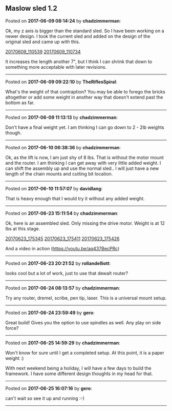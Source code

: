 ## Maslow sled 1.2
Posted on **2017-06-09 08:14:24** by **chadzimmerman**:

Ok, my z axis is bigger than the standard sled. So I have been working on a newer design. I took the current sled and added on the design of the original sled and came up with this. 

 [20170609_110539](//muut.com/u/maslowcnc/s3/:maslowcnc:pe1U:20170609_110539.jpg.jpg) 
 [20170609_110734](//muut.com/u/maslowcnc/s3/:maslowcnc:sEni:20170609_110734.jpg.jpg) 

It increases the length another 7", but I think I can shrink that down to something more acceptable with later revisions.

---

Posted on **2017-06-09 09:22:10** by **TheRiflesSpiral**:

What's the weight of that contraption? You may be able to forego the bricks altogether or add some weight in another way that doesn't extend past the bottom as far.

---

Posted on **2017-06-09 11:13:13** by **chadzimmerman**:

Don't have a final weight yet. I am thinking I can go down to 2 - 2lb weights though.

---

Posted on **2017-06-10 06:38:36** by **chadzimmerman**:

Ok, as the lift is now, I am just shy of 8 lbs. That is without the motor mount and the router. I am thinking I can get away with very little added weight. I can shift the assembly up and use the normal sled.. I will just have a new length of the chain mounts and cutting bit location.

---

Posted on **2017-06-10 11:57:07** by **davidlang**:

That is heavy enough that I would try it without any added weight.

---

Posted on **2017-06-23 15:11:54** by **chadzimmerman**:

Ok, here is an assembled sled. Only missing the drive motor. Weight is at 12 lbs at this stage. 

 [20170623_175345](//muut.com/u/maslowcnc/s3/:maslowcnc:cb1N:20170623_175345.jpg.jpg) 
 [20170623_175411](//muut.com/u/maslowcnc/s3/:maslowcnc:ut7T:20170623_175411.jpg.jpg) 
 [20170623_175426](//muut.com/u/maslowcnc/s3/:maslowcnc:AxOH:20170623_175426.jpg.jpg) 

And a video in action (https://youtu.be/aq437BecPRc)

---

Posted on **2017-06-23 20:21:52** by **rollandelliott**:

looks cool but a lot of work, just to use that dewalt router?

---

Posted on **2017-06-24 08:13:57** by **chadzimmerman**:

Try any router, dremel, scribe, pen tip, laser. This is a universal mount setup.

---

Posted on **2017-06-24 23:59:49** by **gero**:

Great build! Gives you the option to use spindles as well. Any play on side force?

---

Posted on **2017-06-25 14:59:29** by **chadzimmerman**:

Won't know for sure until I get a completed setup.  At this point, it is a paper weight :) 

With next weekend being a holiday, I will have a few days to build the framework. I have some different design thoughts in my head for that.

---

Posted on **2017-06-25 16:07:16** by **gero**:

can't wait so see it up and running :-)

---

